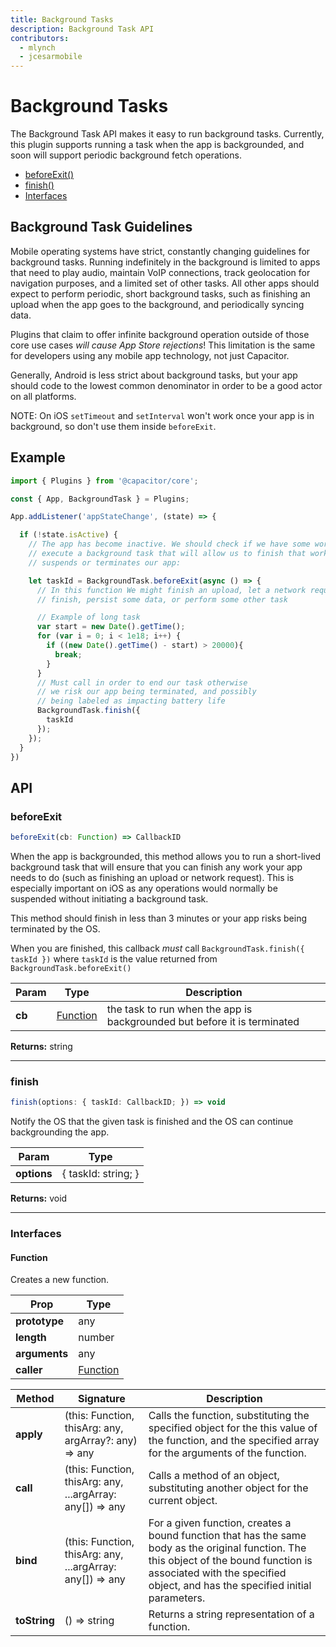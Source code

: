 ```yaml
---
title: Background Tasks
description: Background Task API
contributors:
  - mlynch
  - jcesarmobile
---
```


<plugin-platforms platforms="ios,android"></plugin-platforms>

# Background Tasks

The Background Task API makes it easy to run background tasks. Currently, this plugin
supports running a task when the app is backgrounded, and soon will support periodic background
fetch operations.

<!--DOCGEN_INDEX_START-->
* [beforeExit()](#beforeexit)
* [finish()](#finish)
* [Interfaces](#interfaces)
<!--DOCGEN_INDEX_END-->

## Background Task Guidelines

Mobile operating systems have strict, constantly changing guidelines for background tasks. Running
indefinitely in the background is limited to apps that need to play audio, maintain VoIP connections,
track geolocation for navigation purposes, and a limited set of other tasks. All other apps should
expect to perform periodic, short background tasks, such as finishing an upload when the app goes to the
background, and periodically syncing data.

Plugins that claim to offer infinite background operation outside of those core use cases _will cause App Store rejections_! This limitation is the same for developers using any mobile app technology, not just Capacitor.

Generally, Android is less strict about background tasks, but your app should code to the lowest common denominator
in order to be a good actor on all platforms.

NOTE: On iOS `setTimeout` and `setInterval` won't work once your app is in background, so don't use them inside `beforeExit`.

## Example

```typescript
import { Plugins } from '@capacitor/core';

const { App, BackgroundTask } = Plugins;

App.addListener('appStateChange', (state) => {

  if (!state.isActive) {
    // The app has become inactive. We should check if we have some work left to do, and, if so,
    // execute a background task that will allow us to finish that work before the OS
    // suspends or terminates our app:

    let taskId = BackgroundTask.beforeExit(async () => {
      // In this function We might finish an upload, let a network request
      // finish, persist some data, or perform some other task

      // Example of long task
      var start = new Date().getTime();
      for (var i = 0; i < 1e18; i++) {
        if ((new Date().getTime() - start) > 20000){
          break;
        }
      }
      // Must call in order to end our task otherwise
      // we risk our app being terminated, and possibly
      // being labeled as impacting battery life
      BackgroundTask.finish({
        taskId
      });
    });
  }
})
```

<!--DOCGEN_API_START-->
<!--Update the source file JSDoc comments and rerun docgen to update the docs below-->
## API

### beforeExit

```typescript
beforeExit(cb: Function) => CallbackID
```

When the app is backgrounded, this method allows you to run a short-lived
background task that will ensure that you
can finish any work your app needs to do (such as finishing an upload
or network request). This is especially important on iOS as any operations
would normally be suspended without initiating a background task.

This method should finish in less than 3 minutes or your app risks
being terminated by the OS.

When you are finished, this callback _must_ call `BackgroundTask.finish({ taskId })`
where `taskId` is the value returned from `BackgroundTask.beforeExit()`

| Param  | Type                  | Description                                                              |
| ------ | --------------------- | ------------------------------------------------------------------------ |
| **cb** | [Function](#function) | the task to run when the app is backgrounded but before it is terminated |

**Returns:** string

--------------------


### finish

```typescript
finish(options: { taskId: CallbackID; }) => void
```

Notify the OS that the given task is finished and the OS can continue
backgrounding the app.

| Param       | Type                |
| ----------- | ------------------- |
| **options** | { taskId: string; } |

**Returns:** void

--------------------


### Interfaces


#### Function

Creates a new function.

| Prop          | Type                  |
| ------------- | --------------------- |
| **prototype** | any                   |
| **length**    | number                |
| **arguments** | any                   |
| **caller**    | [Function](#function) |

| Method       | Signature                                                 | Description                                                                                                                                                                                                              |
| ------------ | --------------------------------------------------------- | ------------------------------------------------------------------------------------------------------------------------------------------------------------------------------------------------------------------------ |
| **apply**    | (this: Function, thisArg: any, argArray?: any) => any     | Calls the function, substituting the specified object for the this value of the function, and the specified array for the arguments of the function.                                                                     |
| **call**     | (this: Function, thisArg: any, ...argArray: any[]) => any | Calls a method of an object, substituting another object for the current object.                                                                                                                                         |
| **bind**     | (this: Function, thisArg: any, ...argArray: any[]) => any | For a given function, creates a bound function that has the same body as the original function. The this object of the bound function is associated with the specified object, and has the specified initial parameters. |
| **toString** | () => string                                              | Returns a string representation of a function.                                                                                                                                                                           |


<!--DOCGEN_API_END-->
